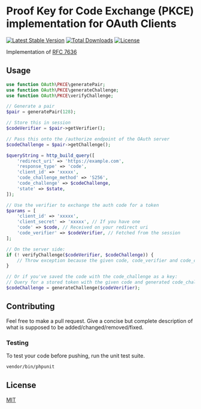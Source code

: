 # Proof Key for Code Exchange (PKCE) implementation for OAuth Clients

[![Latest Stable Version](https://img.shields.io/packagist/v/d4h/pkce.svg?style=flat-square)](https://packagist.org/packages/d4h/pkce)
[![Total Downloads](https://img.shields.io/packagist/dt/d4h/pkce.svg?style=flat-square)](https://packagist.org/packages/d4h/pkce)
[![License](https://img.shields.io/github/license/hannesvdvreken/php-pkce?style=flat-square)](#license)

Implementation of [RFC 7636](https://tools.ietf.org/html/rfc7636)

## Usage

```php
use function OAuth\PKCE\generatePair;
use function OAuth\PKCE\generateChallenge;
use function OAuth\PKCE\verifyChallenge;

// Generate a pair
$pair = generatePair(128);

// Store this in session
$codeVerifier = $pair->getVerifier();

// Pass this onto the /authorize endpoint of the OAuth server
$codeChallenge = $pair->getChallenge();

$queryString = http_build_query([
    'redirect_uri' => 'https://example.com',
    'response_type' => 'code',
    'client_id' => 'xxxxx',
    'code_challenge_method' => 'S256',
    'code_challenge' => $codeChallenge,
    'state' => $state,
]);

// Use the verifier to exchange the auth code for a token
$params = [
    'client_id' => 'xxxxx',
    'client_secret' => 'xxxxx', // If you have one
    'code' => $code, // Received on your redirect uri
    'code_verifier' => $codeVerifier, // Fetched from the session
];

// On the server side:
if (! verifyChallenge($codeVerifier, $codeChallenge)) {
    // Throw exception because the given code, code_verifier and code_challenge are not matching.
}

// Or if you've saved the code with the code_challenge as a key:
// Query for a stored token with the given code and generated code_challenge
$codeChallenge = generateChallenge($codeVerifier);
```

## Contributing

Feel free to make a pull request. Give a concise but complete description of what is supposed to be added/changed/removed/fixed.

### Testing

To test your code before pushing, run the unit test suite.

```bash
vendor/bin/phpunit
```

## License

[MIT](LICENSE)
